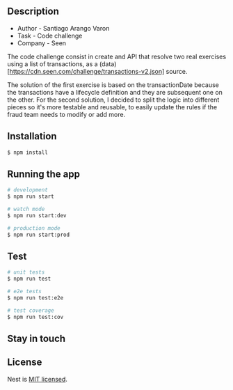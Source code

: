 ## Description

- Author - Santiago Arango Varon
- Task - Code challenge
- Company - Seen

The code challenge consist in create and API that resolve two real exercises using a list of transactions, as a (data)[https://cdn.seen.com/challenge/transactions-v2.json] source.

The solution of the first exercise is based on the transactionDate because the transactions have a lifecycle definition and they are subsequent one on the other. For the second solution, I decided to split the logic into different pieces so it's more testable and reusable, to easily update the rules if the fraud team needs to modify or add more.

## Installation

```bash
$ npm install
```

## Running the app

```bash
# development
$ npm run start

# watch mode
$ npm run start:dev

# production mode
$ npm run start:prod
```

## Test

```bash
# unit tests
$ npm run test

# e2e tests
$ npm run test:e2e

# test coverage
$ npm run test:cov
```

## Stay in touch

## License

Nest is [MIT licensed](LICENSE).
